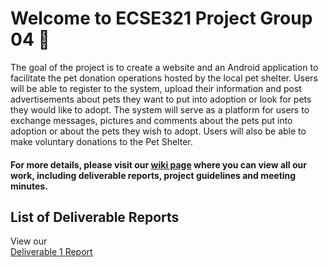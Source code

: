 # Welcome to ECSE321 Project Group 04 :dizzy:

The goal of the project is to create a website and an Android application to facilitate the pet donation operations hosted by the local pet shelter. 
Users will be able to register to the system, upload their information and post advertisements about pets they want to put into adoption or look for pets they would like to adopt. 
The system will serve as a platform for users to exchange messages, pictures and comments about the pets put into adoption or about the pets they wish to adopt. 
Users will also be able to make voluntary donations to the Pet Shelter. 

#### For more details, please visit our [wiki page](https://github.com/McGill-ECSE223-Fall2019/ecse223-project--group-04/wiki) where you can view all our work, including deliverable reports, project guidelines and meeting minutes.

## List of Deliverable Reports

View our <br/>
[Deliverable 1 Report](https://github.com/McGill-ECSE321-Winter2020/project-group-04/wiki/Deliverable-1-Report)
